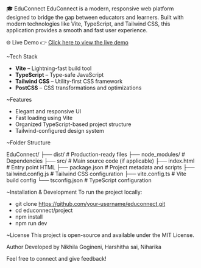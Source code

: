 🎓 EduConnect
EduConnect is a modern, responsive web platform designed to bridge the gap between educators and learners. Built with modern technologies like Vite, TypeScript, and Tailwind CSS, this application provides a smooth and fast user experience.

🌐 Live Demo
👉 [Click here to view the live demo](https://boisterous-tanuki-12b600.netlify.app/)

~Tech Stack
- **Vite** – Lightning-fast build tool
- **TypeScript** – Type-safe JavaScript
- **Tailwind CSS** – Utility-first CSS framework
- **PostCSS** – CSS transformations and optimizations
  
~Features
- Elegant and responsive UI
- Fast loading using Vite
- Organized TypeScript-based project structure
- Tailwind-configured design system

~Folder Structure

EduConnect/
├── dist/ # Production-ready files
├── node_modules/ # Dependencies
├── src/ # Main source code (if applicable)
├── index.html # Entry point HTML
├── package.json # Project metadata and scripts
├── tailwind.config.js # Tailwind CSS configuration
├── vite.config.ts # Vite build config
└── tsconfig.json # TypeScript configuration

~Installation & Development
To run the project locally:
- git clone https://github.com/your-username/educonnect.git
- cd educonnect/project
- npm install
- npm run dev

~License
This project is open-source and available under the MIT License.

Author
Developed by Nikhila Gogineni, Harshitha sai, Niharika

Feel free to connect and give feedback!

